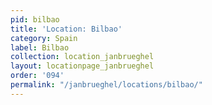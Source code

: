 ```yaml
---
pid: bilbao
title: 'Location: Bilbao'
category: Spain
label: Bilbao
collection: location_janbrueghel
layout: locationpage_janbrueghel
order: '094'
permalink: "/janbrueghel/locations/bilbao/"
---
```

